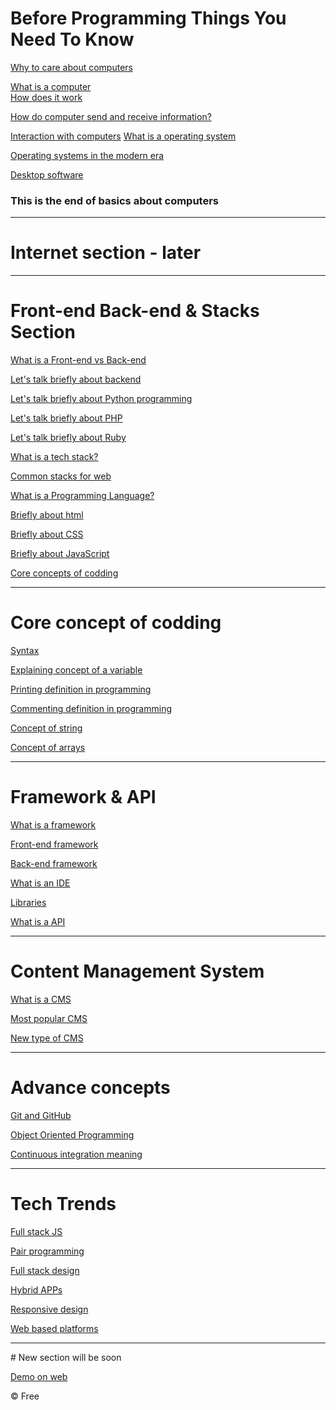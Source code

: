 # Before Programming Things You Need To Know
 
[Why to care about computers ](WhyToCareAboutComputers.md) <br>

[What is a computer ](What_Is_a_computer.md) <br>
[How does it work](How_does_computer_works.md) <br>

[How do computer send and receive information?](hdcsandri.md) <br>

[Interaction with computers](CWC.md)
[What is a operating system](OS.md) <br>

[Operating systems in the modern era](osime.md) <br>

[Desktop software](ds.md) <br>

### This is the end of basics about computers
<hr>

# Internet section - later
<hr>

# Front-end Back-end & Stacks  Section
[What is a Front-end vs Back-end](WisF&B.md)

[Let's talk briefly about backend](Letstalkaboutbackend.md)

[Let's talk briefly about Python programming](LetsTalkAboutPython.md)

[Let's talk briefly about PHP](phpLanguage.md)

[Let's talk briefly about Ruby](Ruby.md)

[What is a tech stack?](Techstack.md)

[Common stacks for web](commonSTACKSforWeb.md)

[What is a Programming Language?](whatisaprogramminglanguage.md)

[Briefly about html](HTMLB.md)

[Briefly about CSS](CSSB.md)

[Briefly about JavaScript](JSB.md)

[Core concepts of codding]()
<hr>

# Core concept of codding

[Syntax](syntax.md)

[Explaining concept of a variable](variable0.md)

[Printing definition in programming](printing0.md)

[Commenting definition in programming](commenting0.md)

[Concept of string](string0.md)

[Concept of arrays](arrays0.md)

<hr>

# Framework & API


[What is a framework](w_framework.md)

[Front-end framework](fr_end.md)

[Back-end framework](b_end.md)

[What is an IDE](ide.md)

[Libraries](libraries0.md)

[What is a API](api1.md)

<hr>

# Content Management System

[What is a CMS](cms0.md)

[Most popular CMS](big_cms.md)

[New type of CMS](new_cms.md)

<hr>

# Advance concepts

[Git and GitHub](git_github.md)

[Object Oriented Programming](oop.md)

[Continuous integration meaning](conint.md)

<hr>

# Tech Trends

[Full stack JS](fullstackjs.md)

[Pair programming](pairpro.md)

[Full stack design](fullstackdesign.md)

[Hybrid APPs](hybridapps.md)

[Responsive design](responsivedesign.md)

[Web based platforms](wbp.md)



[]()

[]()

[]()


<hr>
# New section will be soon

[Demo on web](https://wikicrafter.github.io/BPTYNTK/)
 <footer>
        <p>&copy; Free   </p>
  </footer>
